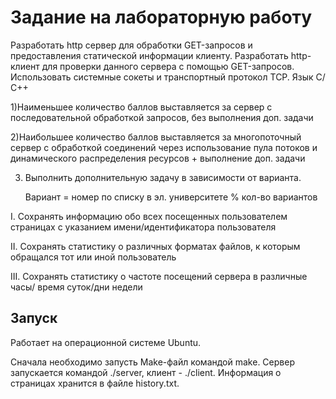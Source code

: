 # Задание на лабораторную работу

Разработать http сервер для обработки GET-запросов и предоставления статической информации клиенту. Разработать http-клиент для проверки данного сервера с помощью GET-запросов. Использовать системные сокеты и транспортный протокол TCP. Язык С/С++

1)Наименьшее количество баллов выставляется за сервер с последовательной обработкой запросов, без выполнения доп. задачи

2)Наибольшее количество баллов выставляется за многопоточный сервер с обработкой соединений через использование пула потоков и динамического распределения ресурсов + выполнение доп. задачи

3) Выполнить дополнительную задачу в зависимости от варианта. 

    Вариант = номер по списку в эл. университете % кол-во вариантов

I. Сохранять информацию обо всех посещенных пользователем страницах с указанием имени/идентификатора пользователя

II. Сохранять статистику о различных форматах файлов, к которым обращался тот или иной пользователь

III. Сохранять статистику о частоте посещений сервера в различные часы/ время суток/дни недели

## Запуск

Работает на операционной системе Ubuntu. 

Сначала необходимо запусть Make-файл командой make. Сервер запускается командой ./server, клиент - ./client. Информация о страницах хранится в файле history.txt. 
